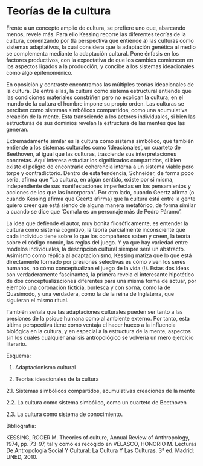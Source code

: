# Teorías de la cultura

Frente a un concepto amplio de cultura, se prefiere uno que, abarcando menos, revele más. Para ello Kessing recorre las diferentes teorías de la cultura, comenzando por (la perspectiva que entiende a) las culturas como sistemas adaptativos, la cual considera que la adaptación genética al medio se complementa mediante la adaptación cultural. Pone énfasis en los factores productivos, con la expectativa de que los cambios comiencen en los aspectos ligados a la producción, y concibe a los sistemas ideacionales como algo epifenoménico.



En oposición y contraste encontramos las múltiples teorías ideacionales de la cultura. De entre ellas, la cultura como sistema estructural entiende que las condiciones materiales constriñen pero no explican la cultura; en el mundo de la cultura el hombre impone su propio orden. Las culturas se perciben como sistemas simbólicos compartidos, como una acumulativa creación de la mente. Esta transciende a los actores individuales, si bien las estructuras de sus dominios revelan la estructura de las mentes que las generan.



Extremadamente similar es la cultura como sistema simbólico, que también entiende a los sistemas culturales como ‘ideacionales’, un cuarteto de Beethoven, al igual que las culturas, trasciende sus interpretaciones concretas. Aquí interesa estudiar los significados compartidos, si bien existe el peligro de encontrarle coherencia interna a un sistema viable pero torpe y contradictorio. Dentro de esta tendencia, Schneider, de forma poco seria, afirma que “La cultura, en algún sentido, existe por si misma, independiente de sus manifestaciones imperfectas en los pensamientos y acciones de los que las incorporan”. Por otro lado, cuando Geertz afirma (o cuando Kessing afirma que Geertz afirma) que la cultura está entre la gente quiero creer que está siendo de alguna manera metafórico, de forma similar a cuando se dice que ‘Comala es un personaje más de Pedro Páramo’.







La idea que defiende el autor, muy bonita filosóficamente, es entender la cultura como sistema cognitivo, la teoría parcialmente inconsciente que cada individuo tiene sobre lo que los compañeros saben y creen, la teoría sobre el código común, las reglas del juego. Y ya que hay variedad entre modelos individuales, la descripción cultural siempre será un abstracto. Asimismo como réplica al adaptacionismo, Kessing matiza que lo que está directamente formado por presiones selectivas es cómo viven los seres humanos, no cómo conceptualizan el juego de la vida (!). Estas dos ideas son verdaderamente fascinantes, la primera revela el interesante hipotético de dos conceptualizaciones diferentes para una misma forma de actuar, por ejemplo una coronación ficticia, burlesca y con sorna, como la de Quasimodo, y una verdadera, como la de la reina de Inglaterra, que siguieran el mismo ritual.



También señala que las adaptaciones culturales pueden ser tanto a las presiones de la psique humana como al ambiente externo. Por tanto, esta última perspectiva tiene como ventaja el hacer hueco a la influencia biológica en la cultura, y en especial a la estructura de la mente, aspectos sin los cuales cualquier análisis antropológico se volvería un mero ejercicio literario.



Esquema:



1. Adaptacionismo cultural

 2. Teorías ideacionales de la cultura

2.1. Sistemas simbólicos compartidos, acumulativas creaciones de la mente

2.2. La cultura como sistema simbólico, como un cuarteto de Beethoven

2.3. La cultura como sistema de conocimiento.



Bibliografía:



KESSING, ROGER M. Theories of culture, Annual Review of Anthropology, 1974, pp. 73-97, tal y como es recogido en VELASCO, HONORIO M. Lecturas De Antropología Social Y Cultural: La Cultura Y Las Culturas. 3ª ed. Madrid: UNED, 2010.
